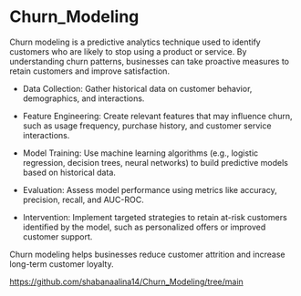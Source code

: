 # Churn_Modeling

Churn modeling is a predictive analytics technique used to identify customers who are likely to stop using a product or service. By understanding churn patterns, businesses can take proactive measures to retain customers and improve satisfaction.

- Data Collection: Gather historical data on customer behavior, demographics, and interactions.

- Feature Engineering: Create relevant features that may influence churn, such as usage frequency, purchase history, and customer service interactions.

- Model Training: Use machine learning algorithms (e.g., logistic regression, decision trees, neural networks) to build predictive models based on historical data.

- Evaluation: Assess model performance using metrics like accuracy, precision, recall, and AUC-ROC.

- Intervention: Implement targeted strategies to retain at-risk customers identified by the model, such as personalized offers or improved customer support.

Churn modeling helps businesses reduce customer attrition and increase long-term customer loyalty.

https://github.com/shabanaalina14/Churn_Modeling/tree/main
